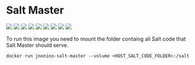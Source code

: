 # Salt Master

[![](https://img.shields.io/docker/pulls/jnonino/salt-master)](https://hub.docker.com/r/jnonino/salt-master/)
[![](hhttps://img.shields.io/docker/build/jnonino/salt-master)](https://hub.docker.com/r/jnonino/salt-master/)
[![](https://img.shields.io/docker/automated/jnonino/salt-master)](https://hub.docker.com/r/jnonino/salt-master/)
[![](https://img.shields.io/docker/stars/jnonino/salt-master)](https://hub.docker.com/r/jnonino/salt-master/)
[![](https://img.shields.io/github/license/jnonino/salt-master-docker-image)](https://github.com/jnonino/salt-master-docker-image)
[![](https://img.shields.io/github/issues/jnonino/salt-master-docker-image)](https://github.com/jnonino/salt-master-docker-image)
[![](https://img.shields.io/github/issues-closed/jnonino/salt-master-docker-image)](https://github.com/jnonino/salt-master-docker-image)
[![](https://img.shields.io/github/languages/code-size/jnonino/salt-master-docker-image)](https://github.com/jnonino/salt-master-docker-image)
[![](https://img.shields.io/github/repo-size/jnonino/salt-master-docker-image)](https://github.com/jnonino/salt-master-docker-image)

To run this image you need to mount the folder containg all Salt code that Salt Master should serve.

    docker run jnonino-salt-master --volume <HOST_SALT_CODE_FOLDER>:/salt
